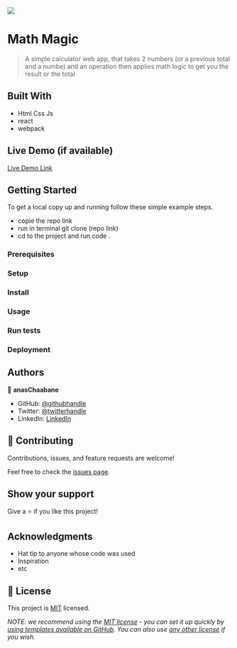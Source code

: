 ![](https://img.shields.io/badge/Microverse-blueviolet)

# Math Magic 

> A simple calculator web app, that takes 2 numbers (or a previous total and a numbe)   and an operation then applies math logic to get you the result or the total 


## Built With

- Html Css Js
- react
- webpack 

## Live Demo (if available)

[Live Demo Link](https://livedemo.com)


## Getting Started


To get a local copy up and running follow these simple example steps.

- copie the repo link 
- run in terminal git clone (repo link)
- cd to the project and run code . 

### Prerequisites

### Setup

### Install

### Usage

### Run tests

### Deployment



## Authors

👤 **anasChaabane**

- GitHub: [@githubhandle](https://github.com/githubhandle)
- Twitter: [@twitterhandle](https://twitter.com/twitterhandle)
- LinkedIn: [LinkedIn](https://linkedin.com/in/linkedinhandle)


## 🤝 Contributing

Contributions, issues, and feature requests are welcome!

Feel free to check the [issues page](../../issues/).

## Show your support

Give a ⭐️ if you like this project!

## Acknowledgments

- Hat tip to anyone whose code was used
- Inspiration
- etc

## 📝 License

This project is [MIT](./LICENSE) licensed.

_NOTE: we recommend using the [MIT license](https://choosealicense.com/licenses/mit/) - you can set it up quickly by [using templates available on GitHub](https://docs.github.com/en/communities/setting-up-your-project-for-healthy-contributions/adding-a-license-to-a-repository). You can also use [any other license](https://choosealicense.com/licenses/) if you wish._
